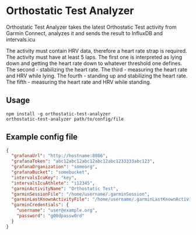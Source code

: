 # Orthostatic Test Analyzer

Orthostatic Test Analyzer takes the latest Orthostatic Test activity from Garmin Connect, analyzes it and sends the result to InfluxDB and intervals.icu

The activity must contain HRV data, therefore a heart rate strap is required.
The activity must have at least 5 laps.
The first one is interpreted as lying down and getting the heart rate down to whatever threshold one defines.
The second - stabilizing the heart rate.
The third - measuring the heart rate and HRV while lying.
The fourth - standing up and stabilizing the heart rate.
The fifth - measuring the heart rate and HRV while standing.

## Usage

```shell
npm install -g orthostatic-test-analyzer
orthostatic-test-analyzer path/to/config/file
```

## Example config file

```json
{
  "grafanaUrl": "http://hostname:8086",
  "grafanaToken": "abc12abc12abc12abc12abc1233333abc123",
  "grafanaOrganization": "someorg",
  "grafanaBucket": "somebucket",
  "intervalsIcuKey": "key",
  "intervalsIcuAthlete": "i12345",
  "garminActivityName": "Orthostatic Test",
  "garminSessionFile": "/home/username/.garminSession",
  "garminLastKnownActivityFile": "/home/username/.garminLastKnownActivity",
  "garminCredentials": {
    "username": "user@example.org",
    "password": "g00dpassw0rd"
  }
}
```
